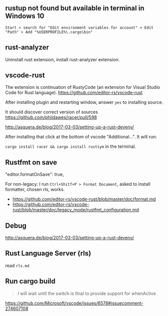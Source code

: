 ## rustup not found but available in terminal in Windows 10

`Start > search for "Edit environment variables for account" > Edit "Path" > Add "%USERPROFILE%\.cargo\bin"`

## rust-analyzer

Uninstall rust extension, install rust-analyzer extension.

## vscode-rust

The extension is continuation of RustyCode (an extension for Visual Studio Code for Rust language). https://github.com/editor-rs/vscode-rust


After installing plugin and restarting window, answer `yes` to installing source.

It should discover correct version of sources https://github.com/phildawes/racer/pull/598

http://asquera.de/blog/2017-03-03/setting-up-a-rust-devenv/


After installing that click at the bottom of vscode "Additional...". It will run:

`cargo install racer && cargo install rustsym` in the terminal.



## Rustfmt on save

"editor.formatOnSave": true,

For non-legacy: I run `Ctrl+Shitf+P > Format Document`, asked to install formatter, chosen rls, works.

- https://github.com/editor-rs/vscode-rust/blob/master/doc/format.md
- https://github.com/editor-rs/vscode-rust/blob/master/doc/legacy_mode/rustfmt_configuration.md

## Debug

http://asquera.de/blog/2017-03-03/setting-up-a-rust-devenv/

## Rust Language Server (rls)

read `rls.md`

## Run cargo build

>I will wait until the switch is final to provide support for whenActive

https://github.com/Microsoft/vscode/issues/6578#issuecomment-274607108
